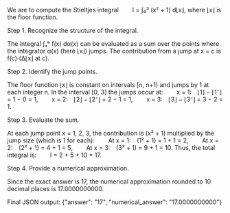We are to compute the Stieltjes integral
  I = ∫₀³ (x² + 1) d⌊x⌋,
where ⌊x⌋ is the floor function.

Step 1. Recognize the structure of the integral.

The integral ∫ₐᵇ f(x) dα(x) can be evaluated as a sum over the points where the integrator α(x) (here ⌊x⌋) jumps. The contribution from a jump at x = c is f(c)⋅(Δ⌊x⌋ at c).

Step 2. Identify the jump points.

The floor function ⌊x⌋ is constant on intervals [n, n+1) and jumps by 1 at each integer n. In the interval [0, 3] the jumps occur at:
  x = 1: ⌊1⌋ − ⌊1⁻⌋ = 1 − 0 = 1,
  x = 2: ⌊2⌋ − ⌊2⁻⌋ = 2 − 1 = 1,
  x = 3: ⌊3⌋ − ⌊3⁻⌋ = 3 − 2 = 1.

Step 3. Evaluate the sum.

At each jump point x = 1, 2, 3, the contribution is (x² + 1) multiplied by the jump size (which is 1 for each):
  At x = 1: (1² + 1) = 1 + 1 = 2,
  At x = 2: (2² + 1) = 4 + 1 = 5,
  At x = 3: (3² + 1) = 9 + 1 = 10.
Thus, the total integral is:
  I = 2 + 5 + 10 = 17.

Step 4. Provide a numerical approximation.

Since the exact answer is 17, the numerical approximation rounded to 10 decimal places is 17.0000000000.

Final JSON output:
{"answer": "$17$", "numerical_answer": "17.0000000000"}